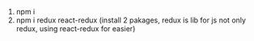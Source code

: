 1. npm i
2. npm i redux react-redux (install 2 pakages, redux is lib for js not only redux, using react-redux for easier)
